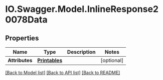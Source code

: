 # IO.Swagger.Model.InlineResponse20078Data
## Properties

Name | Type | Description | Notes
------------ | ------------- | ------------- | -------------
**Attributes** | [**Printables**](Printables.md) |  | [optional] 

[[Back to Model list]](../README.md#documentation-for-models) [[Back to API list]](../README.md#documentation-for-api-endpoints) [[Back to README]](../README.md)


